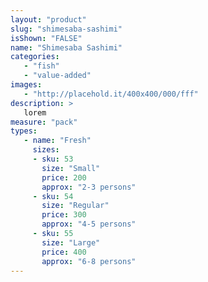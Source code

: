```yaml
---
layout: "product"
slug: "shimesaba-sashimi"
isShown: "FALSE"
name: "Shimesaba Sashimi"
categories:
   - "fish"
   - "value-added"
images:
   - "http://placehold.it/400x400/000/fff"
description: >
   lorem
measure: "pack"
types: 
   - name: "Fresh"
     sizes: 
     - sku: 53
       size: "Small"
       price: 200
       approx: "2-3 persons"
     - sku: 54
       size: "Regular"
       price: 300
       approx: "4-5 persons"
     - sku: 55
       size: "Large"
       price: 400
       approx: "6-8 persons"
---
```

